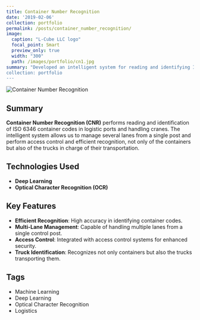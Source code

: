 ```yaml
---
title: Container Number Recognition
date: '2019-02-06'
collection: portfolio
permalink: /posts/container_number_recognition/
image:
  caption: "L-Cube LLC logo"
  focal_point: Smart
  preview_only: true
  width: "300"
  path: /images/portfolio/cn1.jpg
summary: "Developed an intelligent system for reading and identifying ISO 6346 container codes in logistics ports, enhancing access control and efficiency.
collection: portfolio
---
```


![Container Number Recognition](../../images/portfolio/cn1.jpg)

## Summary
**Container Number Recognition (CNR)** performs reading and identification of ISO 6346 container codes in logistic ports and handling cranes. The intelligent system allows us to manage several lanes from a single post and perform access control and efficient recognition, not only of the containers but also of the trucks in charge of their transportation.

## Technologies Used
- **Deep Learning**
- **Optical Character Recognition (OCR)**

## Key Features
- **Efficient Recognition**: High accuracy in identifying container codes.
- **Multi-Lane Management**: Capable of handling multiple lanes from a single control post.
- **Access Control**: Integrated with access control systems for enhanced security.
- **Truck Identification**: Recognizes not only containers but also the trucks transporting them.

## Tags
- Machine Learning
- Deep Learning
- Optical Character Recognition
- Logistics

